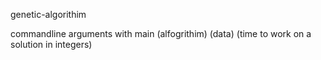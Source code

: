 genetic-algorithim


commandline arguments with main (alfogrithim) (data) (time to work on a solution in integers)